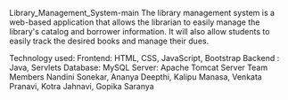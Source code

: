 Library_Management_System-main
The library management system is a web-based application that allows the librarian to easily manage the library's catalog and borrower information. It will also allow students to easily track the desired books and manage their dues.

Technology used:
Frontend: HTML, CSS, JavaScript, Bootstrap
Backend : Java, Servlets
Database: MySQL
Server: Apache Tomcat Server
Team Members
Nandini Sonekar, Ananya Deepthi, Kalipu Manasa, Venkata Pranavi, Kotra Jahnavi, Gopika Saranya
